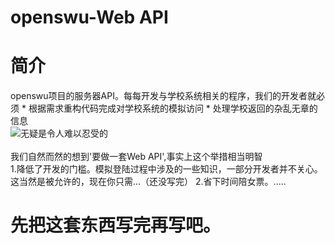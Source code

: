 openswu-Web API
==============
# 简介

openswu项目的服务器API。每每开发与学校系统相关的程序，我们的开发者就必须
              * 根据需求重构代码完成对学校系统的模拟访问
              * 处理学校返回的杂乱无章的信息
<br>![](http://imgsrc.baidu.com/forum/pic/item/72913912b31bb0519dd64ff7347adab448ede062.jpg "无疑是令人难以忍受的")</br>
<br>我们自然而然的想到'要做一套Web API',事实上这个举措相当明智</br>
              1.降低了开发的门槛。模拟登陆过程中涉及的一些知识，一部分开发者并不关心。这当然是被允许的，现在你只需...（还没写完）
              2.省下时间陪女票。.....


# 先把这套东西写完再写吧。
